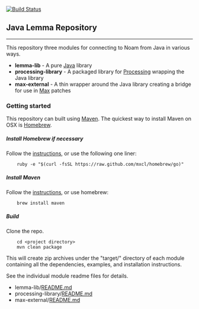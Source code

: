 [![Build Status](https://travis-ci.org/noam-io/lemma-java.svg?branch=master)](https://travis-ci.org/noam-io/lemma-java)
## Java Lemma Repository
------------------------

This repository three modules for connecting to Noam from Java in various ways.

* **lemma-lib** - A pure [Java](http://www.java.com/) library
* **processing-library** - A packaged library for [Processing](http://processing.org/) wrapping the Java library
* **max-external** - A thin wrapper around the Java library creating a bridge for use in [Max](http://cycling74.com/products/max/) patches


### Getting started

This repository can built using [Maven](http://maven.apache.org/). The quickest way to install Maven on OSX is [Homebrew](http://brew.sh/).

##### Install Homebrew if necessary

Follow the [instructions](http://brew.sh/), or use the following one liner:

        ruby -e "$(curl -fsSL https://raw.github.com/mxcl/homebrew/go)"
        
##### Install Maven

Follow the [instructions](http://maven.apache.org/download.cgi), or use homebrew:

        brew install maven
        
##### Build 

Clone the repo.  

        cd <project directory>
        mvn clean package
        
This will create zip archives under the "target/" directory of each module containing all the dependencies, examples, and installation instructions.

See the individual module readme files for details.

* lemma-lib/[README.md](lemma-lib/README.md)
* processing-library/[README.md](processing-library/README.md)
* max-external/[README.md](max-external/README.md)

